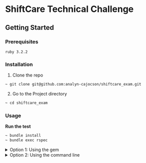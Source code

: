 # ShiftCare Technical Challenge

## Getting Started
### Prerequisites
```
ruby 3.2.2
```
### Installation
1. Clone the repo
```bash
~ git clone git@github.com:analyn-cajocson/shiftcare_exam.git
```

2. Go to the Project directory
```bash
~ cd shiftcare_exam
```

### Usage
**Run the test**
```bash
~ bundle install
~ bundle exec rspec
```

<details>

<summary>Option 1: Using the gem</summary>

1. Install this gem:
```bash
~ gem install ./shiftcare_exam-1.0.0.gem 
```

2. Use Interactive Ruby:
```bash
~ irb
```

**#search**
```ruby
~ require "shiftcare_exam"
 
~ client = Client.new
~ client.search("John Doe")  #this will use the default search field full_name
```
You can also specify the search field:
```ruby
~ require "shiftcare_exam"

~ client = Client.new
~ client.search("john.doe@gmail.com", "email")
```

**#check_duplicates**
```ruby
~ require "shiftcare_exam"

~ client = Client.new
~ client.check_duplicates
```

**Using other JSON file**
```ruby
~ require "shiftcare_exam"
~ require "json"

~ json_file_path = File.expand_path("~/path/to/your/file.json")
~ client = Client.new(json_file_path)
```
</details>

<details>

<summary>Option 2: Using the command line</summary>

**#search**
```bash
~ bin/client_search -v "John Doe"  #this will use the default search field full_name
```
You can also specify the search field:
```bash
~ bin/client_search -v "john.doe@gmail.com" -f "email"
```

**#check_duplicates**
```bash
~ bin/client_duplicates
```

**Using other JSON file**

Use the -j options in running the command
```bash
~ bin/client_search -v "john.doe@gmail.com" -f "email" -j ~/path/to/your/file.json

~ bin/client_duplicates  -j ~/path/to/your/file.json
```
</details>
